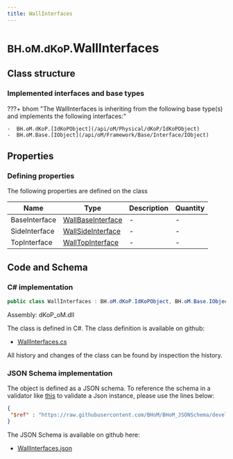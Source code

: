 ```yaml
---
title: WallInterfaces
---
```


# <small>BH.oM.dKoP.</small>**WallInterfaces**



## Class structure

### Implemented interfaces and base types

???+ bhom "The WallInterfaces is inheriting from the following base type(s) and implements the following interfaces:"

    -  BH.oM.dKoP.[IdKoPObject](/api/oM/Physical/dKoP/IdKoPObject)
    -  BH.oM.Base.[IObject](/api/oM/Framework/Base/Interface/IObject)


## Properties



### Defining properties

The following properties are defined on the class

| Name             | Type             | Description      | Quantity         |
|------------------|------------------|------------------|------------------|
| BaseInterface | [WallBaseInterface](/api/oM/Physical/dKoP/Interfaces/WallBaseInterface) | - | - |
| SideInterface | [WallSideInterface](/api/oM/Physical/dKoP/Interfaces/WallSideInterface) | - | - |
| TopInterface | [WallTopInterface](/api/oM/Physical/dKoP/Interfaces/WallTopInterface) | - | - |


## Code and Schema

### C# implementation

``` C# title="C#"
public class WallInterfaces : BH.oM.dKoP.IdKoPObject, BH.oM.Base.IObject
```

Assembly: dKoP_oM.dll

The class is defined in C#. The class definition is available on github:

- [WallInterfaces.cs](https://github.com/BHoM/dKoP_Toolkit/blob/develop/dKoP_oM/Interfaces\WallInterfaces.cs)

All history and changes of the class can be found by inspection the history.
### JSON Schema implementation

The object is defined as a JSON schema. To reference the schema in a validator like [this](https://www.jsonschemavalidator.net/) to validate a Json instance, please use the lines below:

``` json title="JSON Schema"
{
 "$ref" : "https://raw.githubusercontent.com/BHoM/BHoM_JSONSchema/develop/dKoP_oM/WallInterfaces.json"
}
```

The JSON Schema is available on github here:

- [WallInterfaces.json](https://github.com/BHoM/BHoM_JSONSchema/blob/develop/dKoP_oM/WallInterfaces.json)

